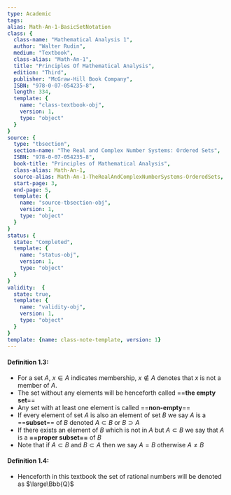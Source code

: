 ```yaml
---
type: Academic
tags:
alias: Math-An-1-BasicSetNotation
class: {
  class-name: "Mathematical Analysis 1",
  author: "Walter Rudin",
  medium: "Textbook",
  class-alias: "Math-An-1",
  title: "Principles Of Mathematical Analysis",
  edition: "Third",
  publisher: "McGraw-Hill Book Company",
  ISBN: "978-0-07-054235-8",
  length: 334,
  template: {
    name: "class-textbook-obj",
    version: 1,
    type: "object"
  }
}
source: {
  type: "tbsection",
  section-name: "The Real and Complex Number Systems: Ordered Sets",
  ISBN: "978-0-07-054235-8",
  book-title: "Principles of Mathematical Analysis",
  class-alias: Math-An-1,
  source-alias: Math-An-1-TheRealAndComplexNumberSystems-OrderedSets,
  start-page: 3,
  end-page: 5,
  template: {
    name: "source-tbsection-obj",
    version: 1,
    type: "object"
  }
}
status: {
  state: "Completed",
  template: {
    name: "status-obj",
    version: 1,
    type: "object"
  }
}
validity:  {
  state: true,
  template: {
    name: "validity-obj",
    version: 1,
    type: "object"
  }
}
template: {name: class-note-template, version: 1}
---
```

#### Definition 1.3:
- For a set $A$, $x \in A$ indicates membership, $x \notin A$ denotes that $x$ is not a member of $A$. 
- The set without any elements will be henceforth called ==**the empty set**==
- Any set with at least one element is called ==**non-empty**==
- If every element of set $A$ is also an element of set $B$ we say $A$ is a  ==**subset**==  of $B$  denoted $A \subset B$ or $B \supset A$ 
- If there exists an element of $B$ which is not in $A$ but $A \subset B$ we say that $A$ is a **==proper subset==** of $B$ 
- Note that if $A \subset B$ and $B \subset A$ then we say $A = B$ otherwise $A \neq B$
#### Definition 1.4:
- Henceforth in this textbook the set of rational numbers will be denoted as $\large\Bbb{Q}$ 
